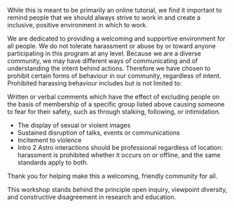 While this is meant to be primarily an online tutorial, we find it important to remind people that we should always strive to work in and create a inclusive, positive environment in which to work.

We are dedicated to providing a welcoming and supportive environment for all people. We do not tolerate harassment or abuse by or toward anyone participating in this program at any level.  Because we are a diverse community, we may have different ways of communicating and of understanding the intent behind actions. Therefore we have chosen to prohibit certain forms of behaviour in our community, regardless of intent. Prohibited harassing behaviour includes but is not limited to:

Written or verbal comments which have the effect of excluding people on the basis of membership of a specific group listed above
causing someone to fear for their safety, such as through stalking, following, or intimidation.

* The display of sexual or violent images
* Sustained disruption of talks, events or communications
* Incitement to violence
* Intro 2 Astro interactions should be professional regardless of location: harassment is prohibited whether it occurs on or offline, and the same standards apply to both.

Thank you for helping make this a welcoming, friendly community for all.

This workshop stands behind the principle open inquiry, viewpoint diversity, and constructive disagreement in research and education. 
